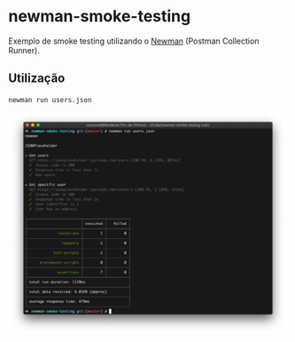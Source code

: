 # newman-smoke-testing

Exemplo de smoke testing utilizando o [Newman](https://learning.getpostman.com/docs/postman/collection_runs/command_line_integration_with_newman/) (Postman Collection Runner).

## Utilização

```
newman run users.json
```

![](https://github.com/vcamaral/newman-smoke-testing/blob/master/images/newman.png)
